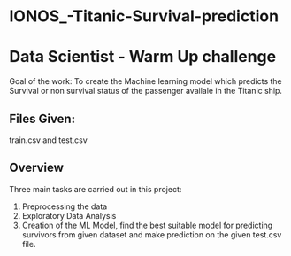 # IONOS_-Titanic-Survival-prediction

# Data Scientist - Warm Up challenge

Goal of the work: To create the Machine learning model which predicts the Survival or non survival status of the passenger availale in the Titanic ship.

## Files Given:
train.csv and test.csv

## Overview
Three main tasks are carried out  in this project: 
1) Preprocessing the data 
2) Exploratory Data Analysis
3) Creation of the ML Model, find the best suitable model for predicting survivors from given dataset and make prediction on the given test.csv file.
